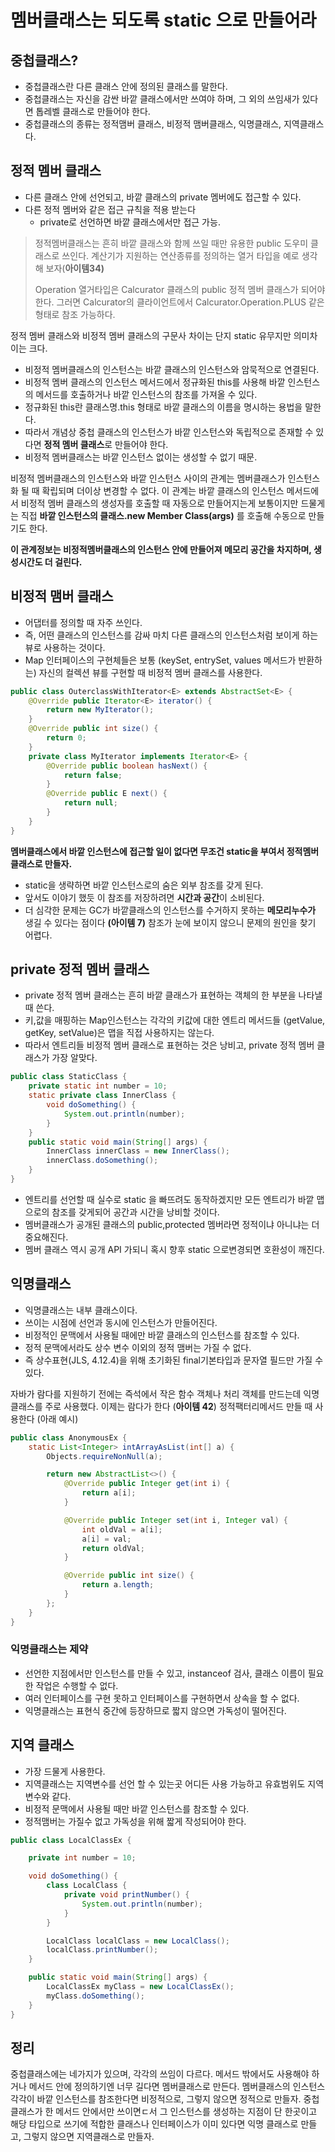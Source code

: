 # 멤버클래스는 되도록 static 으로 만들어라

## 중첩클래스?

- 중첩클래스란 다른 클래스 안에 정의된 클래스를 말한다. 
- 중첩클래스는 자신을 감싼 바깥 클래스에서만 쓰여야 하며, 그 외의 쓰임새가 있다면 톱레벨 클래스로 만들어야 한다.
- 중첩클래스의 종류는 정적맴버 클래스, 비정적 맴버클래스, 익명클래스, 지역클래스다.



## 정적 멤버 클래스

- 다른 클래스 안에 선언되고, 바깥 클래스의 private 멤버에도 접근할 수 있다.
- 다른 정적 멤버와 같은 접근 규칙을 적용 받는다
  - private로 선언하면 바깥 클래스에서만 접근 가능.

> 정적멤버클래스는 흔히 바깥 클래스와 함께 쓰일 때만 유용한 public 도우미 클래스로 쓰인다.
> 계산기가 지원하는 연산종류를 정의하는 열거 타입을 예로 생각해 보자(**아이템34)**
>
> Operation 열거타입은 Calcurator 클래스의 public 정적 멤버 클래스가 되어야 한다.
> 그러면 Calcurator의 클라이언트에서 Calcurator.Operation.PLUS 같은 형태로 참조 가능하다.



정적 멤버 클래스와 비정적 멤버 클래스의 구문사 차이는 단지 static 유무지만 의미차이는 크다.

- 비정적 멤버클래스의 인스턴스는 바깥 클래스의 인스턴스와 암묵적으로 연결된다.
- 비정적 멤버 클래스의 인스턴스 메서드에서 정규화된 this를 사용해 바깥 인스턴스의 메서드를 호출하거나 바깥 인스턴스의 참조를 가져올 수 있다.
- 정규화된 this란 클래스명.this 형태로 바깥 클래스의 이름을 명시하는 용법을 말한다.
- 따라서 개념상 중첩 클래스의 인스턴스가 바깥 인스턴스와 독립적으로 존재할 수 있다면 **정적 멤버 클래스**로 만들어야 한다.
- 비정적 멤버클래스는 바깥 인스턴스 없이는 생성할 수 없기 때문.

비정적 멤버클래스의 인스턴스와 바깥 인스턴스 사이의 관계는 멤버클래스가 인스턴스화 될 때 확립되며 더이상 변경할 수 없다.
이 관계는 바깥 클래스의 인스턴스 메서드에서 비정적 멤버 클래스의 생성자를 호출할 때 자동으로 만들어지는게 보통이지만
드물게는 직접 **바깥 인스턴스의 클래스.new Member Class(args)** 를 호출해 수동으로 만들기도 한다.

**이 관계정보는 비정적멤버클래스의 인스턴스 안에 만들어져 메모리 공간을 차지하며, 생성시간도 더 걸린다.**



## 비정적 맴버 클래스

- 어댑터를 정의할 때 자주 쓰인다.
- 즉, 어떤 클래스의 인스턴스를 감싸 마치 다른 클래스의 인스턴스처럼 보이게 하는 뷰로 사용하는 것이다.
- Map 인터페이스의 구현체들은 보통 (keySet, entrySet, values 메서드가 반환하는) 자신의 컬렉션 뷰를 구현할 때 비정적 멤버 클래스를 사용한다.

~~~java
public class OuterclassWithIterator<E> extends AbstractSet<E> {
    @Override public Iterator<E> iterator() {
        return new MyIterator();
    }
    @Override public int size() {
        return 0;
    }
    private class MyIterator implements Iterator<E> {
        @Override public boolean hasNext() {
            return false;
        }
        @Override public E next() {
            return null;
        }
    }
}
~~~

**멤버클래스에서 바깥 인스턴스에 접근할 일이 없다면 무조건 static을 부여서 정적멤버 클래스로 만들자.**

- static을 생략하면 바깥 인스턴스로의 숨은 외부 참조를 갖게 된다. 
- 앞서도 이야기 했듯 이 참조를 저장하려면 **시간과 공간**이 소비된다.
- 더 심각한 문제는 GC가 바깥클래스의 인스턴스를 수거하지 못하는 **메모리누수가** 생길 수 있다는 점이다 **(아이템 7)**
  참조가 눈에 보이지 않으니 문제의 원인을 찾기 어렵다.



## **private 정적 멤버 클래스**

- private 정적 멤버 클래스는 흔히 바깥 클래스가 표현하는 객체의 한 부분을 나타낼 때 쓴다.
- 키,값을 매핑하는 Map인스턴스는 각각의 키값에 대한 엔트리 메서드들 (getValue, getKey, setValue)은 맵을 직접 사용하지는 않는다.
- 따라서 엔트리들 비정적 멤버 클래스로 표현하는 것은 낭비고, private 정적 멤버 클래스가 가장 알맞다.

~~~java
public class StaticClass {
    private static int number = 10;
    static private class InnerClass {
        void doSomething() {
            System.out.println(number);
        }
    }
    public static void main(String[] args) {
        InnerClass innerClass = new InnerClass();
        innerClass.doSomething();
    }
}
~~~

- 엔트리를 선언할 때 실수로 static 을 빠뜨려도 동작하겠지만 모든 엔트리가 바깥 맵으로의 참조를 갖게되어 공간과 시간을 낭비할 것이다.
- 멤버클래스가 공개된 클래스의 public,protected 멤버라면 정적이냐 아니냐는 더 중요해진다.
- 멤버 클래스 역시 공개 API 가되니 혹시 향후 static 으로변경되면 호환성이 깨진다.



## 익명클래스

- 익명클래스는 내부 클래스이다.
- 쓰이는 시점에 선언과 동시에 인스턴스가 만들어진다.
- 비정적인 문맥에서 사용될 때에만 바깥 클래스의 인스턴스를 참조할 수 있다.
- 정적 문맥에서라도 상수 변수 이외의 정적 맴버는 가질 수 없다.
- 즉 상수표현(JLS, 4.12.4)을 위해 초기화된 final기본타입과 문자열 필드만 가질 수 있다.

자바가 람다를 지원하기 전에는 즉석에서 작은 함수 객체나 처리 객체를 만드는데 익명 클래스를 주로 사용했다.
이제는 람다가 한다 (**아이템 42**)
정적팩터리메서드 만들 때 사용한다 (아래 예시)

~~~java
public class AnonymousEx {
    static List<Integer> intArrayAsList(int[] a) {
        Objects.requireNonNull(a);

        return new AbstractList<>() {
            @Override public Integer get(int i) {
                return a[i];
            }

            @Override public Integer set(int i, Integer val) {
                int oldVal = a[i];
                a[i] = val;
                return oldVal;
            }

            @Override public int size() {
                return a.length;
            }
        };
    }
}
~~~

### 익명클래스는 제약

- 선언한 지점에서만 인스턴스를 만들 수 있고, instanceof 검사, 클래스 이름이 필요한 작업은 수행할 수 없다.
- 여러 인터페이스를 구현 못하고 인터페이스를 구현하면서 상속을 할 수 없다.
- 익명클래스는 표현식 중간에 등장하므로 짧지 않으면 가독성이 떨어진다.





## 지역 클래스

- 가장 드물게 사용한다.
- 지역클래스는 지역변수를 선언 할 수 있는곳 어디든 사용 가능하고 유효범위도 지역변수와 같다.
- 비정적 문맥에서 사용될 때만 바깥 인스턴스를 참조할 수 있다.
- 정적맴버는 가질수 없고 가독성을 위해 짧게 작성되어야 한다.

~~~java
public class LocalClassEx {

    private int number = 10;

    void doSomething() {
        class LocalClass {
            private void printNumber() {
                System.out.println(number);
            }
        }

        LocalClass localClass = new LocalClass();
        localClass.printNumber();
    }

    public static void main(String[] args) {
        LocalClassEx myClass = new LocalClassEx();
        myClass.doSomething();
    }
}
~~~





## 정리

중첩클래스에는 네가지가 있으며, 각각의 쓰임이 다르다.
메서드 밖에서도 사용해야 하거나 메서드 안에 정의하기엔 너무 길다면 멤버클래스로 만든다.
멤버클래스의 인스턴스 각각이 바깥 인스턴스를 참조한다면 비정적으로, 그렇지 않으면 정적으로 만들자.
중첩클래스가 한 메서드 안에서만 쓰이면ㄷ서 그 인스턴스를 생성하는 지점이 단 한곳이고 해당 타입으로 쓰기에 적합한 클래스나 인터페이스가 이미 있다면 익명 클래스로 만들고, 그렇지 않으면 지역클래스로 만들자.